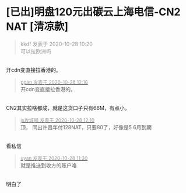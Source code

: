 # [已出]明盘120元出碳云上海电信-CN2 NAT [清凉款]


<div class="quote"><blockquote><font color="#999999">kkdf 发表于 2020-10-28 10:20</font><br />
<font color="#999999">可以拉欧洲吗</font></blockquote></div><br />
开cdn变直接拉香港的。

<div class="quote"><blockquote><font size="2"><a href="https://www.hostloc.com/forum.php?mod=redirect&amp;goto=findpost&amp;pid=9363385&amp;ptid=759255" target="_blank"><font color="#999999">ppan 发表于 2020-10-28 12:16</font></a></font><br />
开cdn变直接拉香港的。</blockquote></div><br />
CN2其实拉啥都成，就是这货口子只有66M，有点小。

<div class="quote"><blockquote><font size="2"><a href="https://www.hostloc.com/forum.php?mod=redirect&amp;goto=findpost&amp;pid=9363367&amp;ptid=759255" target="_blank"><font color="#999999">js攻城狮 发表于 2020-10-28 12:10</font></a></font><br />
顶， 同出许昌年付128NAT，只要80了，好像是5 6月到期</blockquote></div><br />
看私信

<div class="quote"><blockquote><font size="2"><a href="https://www.hostloc.com/forum.php?mod=redirect&amp;goto=findpost&amp;pid=9363178&amp;ptid=759255" target="_blank"><font color="#999999">uyan 发表于 2020-10-28 11:30</font></a></font><br />
就是推送到收方的账户咯</blockquote></div><br />
明白了
